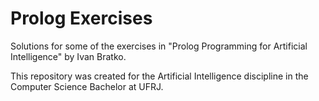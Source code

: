 # Prolog Exercises

Solutions for some of the exercises in "Prolog Programming for Artificial Intelligence" by Ivan Bratko.

This repository was created for the Artificial Intelligence discipline in the Computer Science Bachelor at UFRJ.
